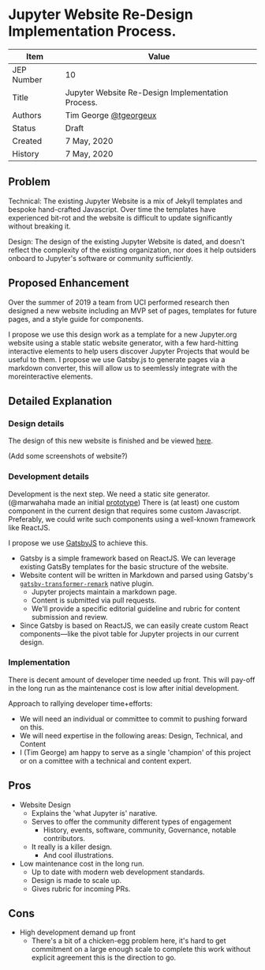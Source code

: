 # Jupyter Website Re-Design Implementation Process. 

| Item       | Value                                                                                                                        |
|------------|------------------------------------------------------------------------------------------------------------------------------|
| JEP Number | 10                                                                                                                           |
| Title      | Jupyter Website Re-Design Implementation Process.                                                                            |
| Authors    | Tim George [@tgeorgeux](https://github.com/tgeorgeux) |
| Status     | Draft                                                                                                                        |
| Created    | 7 May, 2020                                                                                                            |
| History    | 7 May, 2020                                                                                         |
## Problem
Technical: The existing Jupyter Website is a mix of Jekyll templates and bespoke hand-crafted Javascript. Over time the templates have experienced bit-rot and the website is difficult to update significantly without breaking it. 

Design: The design of the existing Jupyter Website is dated, and doesn't reflect the complexity of the existing organization, nor does it help outsiders onboard to Jupyter's software or community sufficiently. 

## Proposed Enhancement
Over the summer of 2019 a team from UCI performed research then designed a new website including an MVP set of pages, templates for future pages, and a style guide for components. 

I propose we use this design work as a template for a new Jupyter.org website using a stable static website generator, with a few hard-hitting interactive elements to help users discover Jupyter Projects that would be useful to them. I propose we use Gatsby.js to generate pages via a markdown converter, this will allow us to seemlessly integrate with the moreinteractive elements.

## Detailed Explanation
### Design details
The design of this new website is finished and be viewed [here](https://www.figma.com/proto/PQD2GrejGoeZdYGhXthnAuEs/jupyter_master?node-id=1804%3A10&viewport=-221%2C462%2C0.26528623700141907&scaling=min-zoom).

(Add some screenshots of website?)

### Development details
Development is the next step. We need a static site generator. (@marwahaha made an initial [prototype](https://guarded-sands-77993.herokuapp.com/)) There is (at least) one custom component in the current design that requires some custom Javascript. Preferably, we could write such components using a well-known framework like ReactJS.

I propose we use [GatsbyJS](https://www.gatsbyjs.org/) to achieve this. 
* Gatsby is a simple framework based on ReactJS. We can leverage existing GatsBy templates for the basic structure of the website.
* Website content will be written in Markdown and parsed using Gatsby's [`gatsby-transformer-remark`](https://www.gatsbyjs.org/packages/gatsby-transformer-remark/) native plugin. 
    * Jupyter projects maintain a markdown page.
    * Content is submitted via pull requests. 
    * We'll provide a specific editorial guideline and rubric for content submission and review.
* Since Gatsby is based on ReactJS, we can easily create custom React components—like the pivot table for Jupyter projects in our current design.
### Implementation

There is decent amount of developer time needed up front. This will pay-off in the long run as the maintenance cost is low after initial development. 

Approach to rallying developer time+efforts:
* We will need an individual or committee to commit to pushing forward on this.
* We will need expertise in the following areas: Design, Technical, and Content
* I (Tim George) am happy to serve as a single 'champion' of this project or on a comittee with a technical and content expert.
## Pros

- Website Design
    - Explains the 'what Jupyter is' narative.
    - Serves to offer the community different types of engagement
        - History, events, software, community, Governance, notable contributors.
    - It really is a killer design.
        - And cool illustrations.
- Low maintenance cost in the long run.
    -  Up to date with modern web development standards.
    -  Design is made to scale up.
    -  Gives rubric for incoming PRs.
## Cons
- High development demand up front
    - There's a bit of a chicken-egg problem here, it's hard to get commitment on a large enough scale to complete this work without explicit agreement this is the direction to go.

